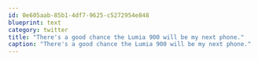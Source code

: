 ```yaml
---
id: 0e605aab-85b1-4df7-9625-c5272954e848
blueprint: text
category: twitter
title: "There's a good chance the Lumia 900 will be my next phone."
caption: "There's a good chance the Lumia 900 will be my next phone."
---
```

